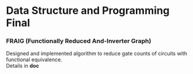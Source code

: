 # Data Structure and Programming Final
### FRAIG (Functionally Reduced And-Inverter Graph)

Designed and implemented algorithm to reduce gate counts of circuits with functional equivalence.</br>
Details in **doc**
